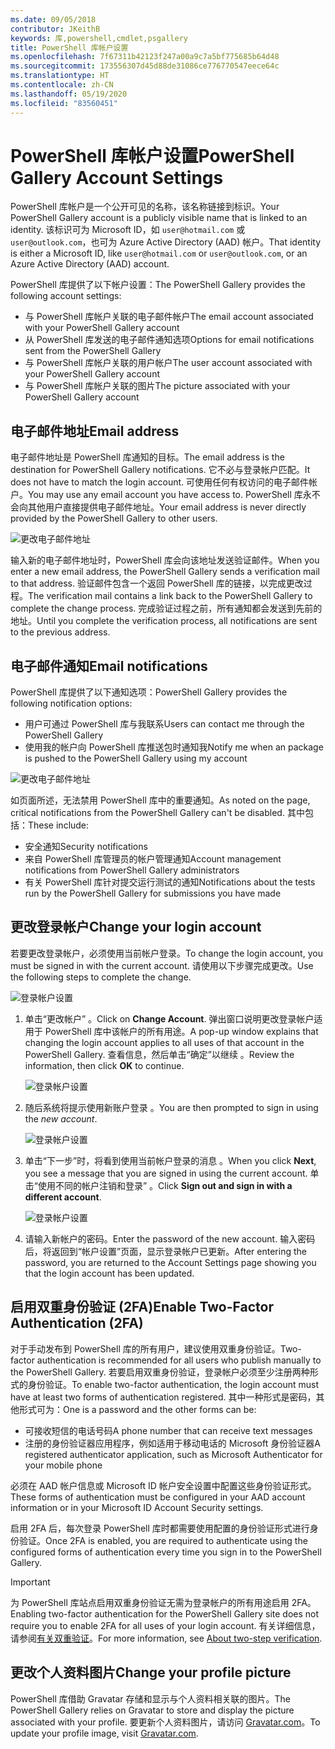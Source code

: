 ```yaml
---
ms.date: 09/05/2018
contributor: JKeithB
keywords: 库,powershell,cmdlet,psgallery
title: PowerShell 库帐户设置
ms.openlocfilehash: 7f67311b42123f247a00a9c7a5bf775685b64d48
ms.sourcegitcommit: 173556307d45d88de31086ce776770547eece64c
ms.translationtype: HT
ms.contentlocale: zh-CN
ms.lasthandoff: 05/19/2020
ms.locfileid: "83560451"
---
```

# <a name="powershell-gallery-account-settings"></a><span data-ttu-id="4c720-103">PowerShell 库帐户设置</span><span class="sxs-lookup"><span data-stu-id="4c720-103">PowerShell Gallery Account Settings</span></span>

<span data-ttu-id="4c720-104">PowerShell 库帐户是一个公开可见的名称，该名称链接到标识。</span><span class="sxs-lookup"><span data-stu-id="4c720-104">Your PowerShell Gallery account is a publicly visible name that is linked to an identity.</span></span> <span data-ttu-id="4c720-105">该标识可为 Microsoft ID，如 `user@hotmail.com` 或 `user@outlook.com`，也可为 Azure Active Directory (AAD) 帐户。</span><span class="sxs-lookup"><span data-stu-id="4c720-105">That identity is either a Microsoft ID, like `user@hotmail.com` or `user@outlook.com`, or an Azure Active Directory (AAD) account.</span></span>

<span data-ttu-id="4c720-106">PowerShell 库提供了以下帐户设置：</span><span class="sxs-lookup"><span data-stu-id="4c720-106">The PowerShell Gallery provides the following account settings:</span></span>

- <span data-ttu-id="4c720-107">与 PowerShell 库帐户关联的电子邮件帐户</span><span class="sxs-lookup"><span data-stu-id="4c720-107">The email account associated with your PowerShell Gallery account</span></span>
- <span data-ttu-id="4c720-108">从 PowerShell 库发送的电子邮件通知选项</span><span class="sxs-lookup"><span data-stu-id="4c720-108">Options for email notifications sent from the PowerShell Gallery</span></span>
- <span data-ttu-id="4c720-109">与 PowerShell 库帐户关联的用户帐户</span><span class="sxs-lookup"><span data-stu-id="4c720-109">The user account associated with your PowerShell Gallery account</span></span>
- <span data-ttu-id="4c720-110">与 PowerShell 库帐户关联的图片</span><span class="sxs-lookup"><span data-stu-id="4c720-110">The picture associated with your PowerShell Gallery account</span></span>

## <a name="email-address"></a><span data-ttu-id="4c720-111">电子邮件地址</span><span class="sxs-lookup"><span data-stu-id="4c720-111">Email address</span></span>

<span data-ttu-id="4c720-112">电子邮件地址是 PowerShell 库通知的目标。</span><span class="sxs-lookup"><span data-stu-id="4c720-112">The email address is the destination for PowerShell Gallery notifications.</span></span> <span data-ttu-id="4c720-113">它不必与登录帐户匹配。</span><span class="sxs-lookup"><span data-stu-id="4c720-113">It does not have to match the login account.</span></span> <span data-ttu-id="4c720-114">可使用任何有权访问的电子邮件帐户。</span><span class="sxs-lookup"><span data-stu-id="4c720-114">You may use any email account you have access to.</span></span> <span data-ttu-id="4c720-115">PowerShell 库永不会向其他用户直接提供电子邮件地址。</span><span class="sxs-lookup"><span data-stu-id="4c720-115">Your email address is never directly provided by the PowerShell Gallery to other users.</span></span>

![更改电子邮件地址](media/managing-account/PSGallery_AcccountEmailAddress.png)

<span data-ttu-id="4c720-117">输入新的电子邮件地址时，PowerShell 库会向该地址发送验证邮件。</span><span class="sxs-lookup"><span data-stu-id="4c720-117">When you enter a new email address, the PowerShell Gallery sends a verification mail to that address.</span></span> <span data-ttu-id="4c720-118">验证邮件包含一个返回 PowerShell 库的链接，以完成更改过程。</span><span class="sxs-lookup"><span data-stu-id="4c720-118">The verification mail contains a link back to the PowerShell Gallery to complete the change process.</span></span> <span data-ttu-id="4c720-119">完成验证过程之前，所有通知都会发送到先前的地址。</span><span class="sxs-lookup"><span data-stu-id="4c720-119">Until you complete the verification process, all notifications are sent to the previous address.</span></span>

## <a name="email-notifications"></a><span data-ttu-id="4c720-120">电子邮件通知</span><span class="sxs-lookup"><span data-stu-id="4c720-120">Email notifications</span></span>

<span data-ttu-id="4c720-121">PowerShell 库提供了以下通知选项：</span><span class="sxs-lookup"><span data-stu-id="4c720-121">PowerShell Gallery provides the following notification options:</span></span>

- <span data-ttu-id="4c720-122">用户可通过 PowerShell 库与我联系</span><span class="sxs-lookup"><span data-stu-id="4c720-122">Users can contact me through the PowerShell Gallery</span></span>
- <span data-ttu-id="4c720-123">使用我的帐户向 PowerShell 库推送包时通知我</span><span class="sxs-lookup"><span data-stu-id="4c720-123">Notify me when an package is pushed to the PowerShell Gallery using my account</span></span>

![更改电子邮件地址](media/managing-account/PSGallery_AccountEmailOptions.png)

<span data-ttu-id="4c720-125">如页面所述，无法禁用 PowerShell 库中的重要通知。</span><span class="sxs-lookup"><span data-stu-id="4c720-125">As noted on the page, critical notifications from the PowerShell Gallery can't be disabled.</span></span>
<span data-ttu-id="4c720-126">其中包括：</span><span class="sxs-lookup"><span data-stu-id="4c720-126">These include:</span></span>

- <span data-ttu-id="4c720-127">安全通知</span><span class="sxs-lookup"><span data-stu-id="4c720-127">Security notifications</span></span>
- <span data-ttu-id="4c720-128">来自 PowerShell 库管理员的帐户管理通知</span><span class="sxs-lookup"><span data-stu-id="4c720-128">Account management notifications from PowerShell Gallery administrators</span></span>
- <span data-ttu-id="4c720-129">有关 PowerShell 库针对提交运行测试的通知</span><span class="sxs-lookup"><span data-stu-id="4c720-129">Notifications about the tests run by the PowerShell Gallery for submissions you have made</span></span>

## <a name="change-your-login-account"></a><span data-ttu-id="4c720-130">更改登录帐户</span><span class="sxs-lookup"><span data-stu-id="4c720-130">Change your login account</span></span>

<span data-ttu-id="4c720-131">若要更改登录帐户，必须使用当前帐户登录。</span><span class="sxs-lookup"><span data-stu-id="4c720-131">To change the login account, you must be signed in with the current account.</span></span> <span data-ttu-id="4c720-132">请使用以下步骤完成更改。</span><span class="sxs-lookup"><span data-stu-id="4c720-132">Use the following steps to complete the change.</span></span>

![登录帐户设置](media/managing-account/PSGallery_LoginAccountSettings.png)

1. <span data-ttu-id="4c720-134">单击“更改帐户”  。</span><span class="sxs-lookup"><span data-stu-id="4c720-134">Click on **Change Account**.</span></span> <span data-ttu-id="4c720-135">弹出窗口说明更改登录帐户适用于 PowerShell 库中该帐户的所有用途。</span><span class="sxs-lookup"><span data-stu-id="4c720-135">A pop-up window explains that changing the login account applies to all uses of that account in the PowerShell Gallery.</span></span> <span data-ttu-id="4c720-136">查看信息，然后单击“确定”以继续  。</span><span class="sxs-lookup"><span data-stu-id="4c720-136">Review the information, then click **OK** to continue.</span></span>

   ![登录帐户设置](media/managing-account/PSGallery_LoginAccountChange-1.png)

2. <span data-ttu-id="4c720-138">随后系统将提示使用新账户登录  。</span><span class="sxs-lookup"><span data-stu-id="4c720-138">You are then prompted to sign in using the _new account_.</span></span>

   ![登录帐户设置](media/managing-account/PSGallery_LoginAccountChange-2.png)

3. <span data-ttu-id="4c720-140">单击“下一步”时，将看到使用当前帐户登录的消息  。</span><span class="sxs-lookup"><span data-stu-id="4c720-140">When you click **Next**, you see a message that you are signed in using the current account.</span></span>
   <span data-ttu-id="4c720-141">单击“使用不同的帐户注销和登录”  。</span><span class="sxs-lookup"><span data-stu-id="4c720-141">Click **Sign out and sign in with a different account**.</span></span>

   ![登录帐户设置](media/managing-account/PSGallery_LoginAccountChange-3.png)

4. <span data-ttu-id="4c720-143">请输入新帐户的密码。</span><span class="sxs-lookup"><span data-stu-id="4c720-143">Enter the password of the new account.</span></span> <span data-ttu-id="4c720-144">输入密码后，将返回到“帐户设置”页面，显示登录帐户已更新。</span><span class="sxs-lookup"><span data-stu-id="4c720-144">After entering the password, you are returned to the Account Settings page showing you that the login account has been updated.</span></span>

## <a name="enable-two-factor-authentication-2fa"></a><span data-ttu-id="4c720-145">启用双重身份验证 (2FA)</span><span class="sxs-lookup"><span data-stu-id="4c720-145">Enable Two-Factor Authentication (2FA)</span></span>

<span data-ttu-id="4c720-146">对于手动发布到 PowerShell 库的所有用户，建议使用双重身份验证。</span><span class="sxs-lookup"><span data-stu-id="4c720-146">Two-factor authentication is recommended for all users who publish manually to the PowerShell Gallery.</span></span> <span data-ttu-id="4c720-147">若要启用双重身份验证，登录帐户必须至少注册两种形式的身份验证。</span><span class="sxs-lookup"><span data-stu-id="4c720-147">To enable two-factor authentication, the login account must have at least two forms of authentication registered.</span></span> <span data-ttu-id="4c720-148">其中一种形式是密码，其他形式可为：</span><span class="sxs-lookup"><span data-stu-id="4c720-148">One is a password and the other forms can be:</span></span>

- <span data-ttu-id="4c720-149">可接收短信的电话号码</span><span class="sxs-lookup"><span data-stu-id="4c720-149">A phone number that can receive text messages</span></span>
- <span data-ttu-id="4c720-150">注册的身份验证器应用程序，例如适用于移动电话的 Microsoft 身份验证器</span><span class="sxs-lookup"><span data-stu-id="4c720-150">A registered authenticator application, such as Microsoft Authenticator for your mobile phone</span></span>

<span data-ttu-id="4c720-151">必须在 AAD 帐户信息或 Microsoft ID 帐户安全设置中配置这些身份验证形式。</span><span class="sxs-lookup"><span data-stu-id="4c720-151">These forms of authentication must be configured in your AAD account information or in your Microsoft ID Account Security settings.</span></span>

<span data-ttu-id="4c720-152">启用 2FA 后，每次登录 PowerShell 库时都需要使用配置的身份验证形式进行身份验证。</span><span class="sxs-lookup"><span data-stu-id="4c720-152">Once 2FA is enabled, you are required to authenticate using the configured forms of authentication every time you sign in to the PowerShell Gallery.</span></span>

> [!IMPORTANT]
> <span data-ttu-id="4c720-153">为 PowerShell 库站点启用双重身份验证无需为登录帐户的所有用途启用 2FA。</span><span class="sxs-lookup"><span data-stu-id="4c720-153">Enabling two-factor authentication for the PowerShell Gallery site does not require you to enable 2FA for all uses of your login account.</span></span> <span data-ttu-id="4c720-154">有关详细信息，请参阅[有关双重验证](https://support.microsoft.com/help/12408/microsoft-account-about-two-step-verification)。</span><span class="sxs-lookup"><span data-stu-id="4c720-154">For more information, see [About two-step verification](https://support.microsoft.com/help/12408/microsoft-account-about-two-step-verification).</span></span>

## <a name="change-your-profile-picture"></a><span data-ttu-id="4c720-155">更改个人资料图片</span><span class="sxs-lookup"><span data-stu-id="4c720-155">Change your profile picture</span></span>

<span data-ttu-id="4c720-156">PowerShell 库借助 Gravatar 存储和显示与个人资料相关联的图片。</span><span class="sxs-lookup"><span data-stu-id="4c720-156">The PowerShell Gallery relies on Gravatar to store and display the picture associated with your profile.</span></span> <span data-ttu-id="4c720-157">要更新个人资料图片，请访问 [Gravatar.com](http://www.gravatar.com/)。</span><span class="sxs-lookup"><span data-stu-id="4c720-157">To update your profile image, visit [Gravatar.com](http://www.gravatar.com/).</span></span>
